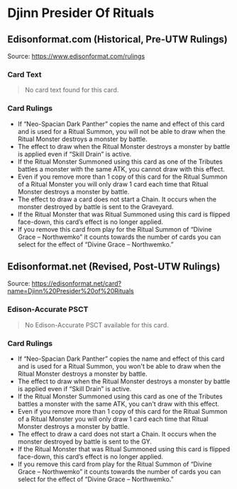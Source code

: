 # Djinn Presider Of Rituals

## Edisonformat.com (Historical, Pre-UTW Rulings)

Source: https://www.edisonformat.com/rulings

### Card Text

> No card text found for this card.

### Card Rulings

*   If “Neo-Spacian Dark Panther” copies the name and effect of this card and is used for a Ritual Summon, you will not be able to draw when the Ritual Monster destroys a monster by battle.
*   The effect to draw when the Ritual Monster destroys a monster by battle is applied even if “Skill Drain” is active.
*   If the Ritual Monster Summoned using this card as one of the Tributes battles a monster with the same ATK, you cannot draw with this effect.
*   Even if you remove more than 1 copy of this card for the Ritual Summon of a Ritual Monster you will only draw 1 card each time that Ritual Monster destroys a monster by battle.
*   The effect to draw a card does not start a Chain. It occurs when the monster destroyed by battle is sent to the Graveyard.
*   If the Ritual Monster that was Ritual Summoned using this card is flipped face-down, this card’s effect is no longer applied.
*   If you remove this card from play for the Ritual Summon of “Divine Grace – Northwemko” it counts towards the number of cards you can select for the effect of “Divine Grace – Northwemko.”

## Edisonformat.net (Revised, Post-UTW Rulings)

Source: https://edisonformat.net/card?name=Djinn%20Presider%20of%20Rituals

### Edison-Accurate PSCT

> No Edison-Accurate PSCT available for this card.

### Card Rulings

*   If “Neo-Spacian Dark Panther” copies the name and effect of this card and is used for a Ritual Summon, you won't be able to draw when the Ritual Monster destroys a monster by battle.
*   The effect to draw when the Ritual Monster destroys a monster by battle is applied even if “Skill Drain” is active.
*   If the Ritual Monster Summoned using this card as one of the Tributes battles a monster with the same ATK, you can't draw with this effect.
*   Even if you remove more than 1 copy of this card for the Ritual Summon of a Ritual Monster you will only draw 1 card each time that Ritual Monster destroys a monster by battle.
*   The effect to draw a card does not start a Chain. It occurs when the monster destroyed by battle is sent to the GY.
*   If the Ritual Monster that was Ritual Summoned using this card is flipped face-down, this card’s effect is no longer applied.
*   If you remove this card from play for the Ritual Summon of “Divine Grace – Northwemko” it counts towards the number of cards you can select for the effect of “Divine Grace – Northwemko.”
            